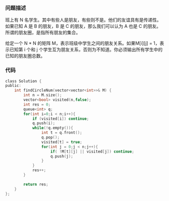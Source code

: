 ### 问题描述
班上有 N 名学生。其中有些人是朋友，有些则不是。他们的友谊具有是传递性。如果已知 A 是 B 的朋友，B 是 C 的朋友，那么我们可以认为 A 也是 C 的朋友。所谓的朋友圈，是指所有朋友的集合。

给定一个 N * N 的矩阵 M，表示班级中学生之间的朋友关系。如果M[i][j] = 1，表示已知第 i 个和 j 个学生互为朋友关系，否则为不知道。你必须输出所有学生中的已知的朋友圈总数。
### 代码
```c
class Solution {
public:
    int findCircleNum(vector<vector<int>>& M) {
        int n = M.size();
        vector<bool> visited(n,false);
        int res = 0;
        queue<int> q;
        for(int i=0;i < n;i++){
            if (visited[i]) continue;
            q.push(i); 
            while(!q.empty()){
                int t = q.front();
                q.pop();
                visited[t] = true;
                for(int j = 0;j < n;j++){
                    if( !M[t][j] || visited[j]) continue;
                    q.push(j);
                }
            }
            res++;  
        }
        
        return res;
    }
};
```
